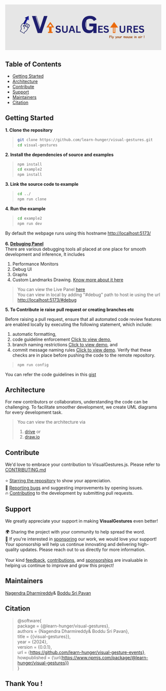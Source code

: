 ![plot](./src/assets/Banner.png)
## Table of Contents
- [Getting Started](#getting-started)
- [Architecture](#architecture)
- [Contribute](#contribute)
- [Support](#support)
- [Maintainers](#maintainers)
- [Citation](#citation)

## Getting Started
**1. Clone the repository**
> ```bash
> git clone https://github.com/learn-hunger/visual-gestures.git
> cd visual-gestures
> ```
**2. Install the dependencies of source and examples**
>```bash
> npm install
> cd example2
> npm install
>```
**3. Link the source code to example**
>```bash
> cd ../
> npm run clone
>```
**4. Run the example**
>```bash
>cd example2
>npm run dev
>```
By default the webpage runs using this hostname [http://localhost:5173/](http://localhost:5173/)<br/><br/>
**6. [Debuging Panel](https://drive.google.com/file/d/1MmnZ9IVeZ5S004y1gVhQKTHF6z-mhCuw/view?usp=drive_link)**<br/>
There are various debugging tools all placed at one place for smooth development and inference, It includes
1. Performance Monitors
2. Debug UI
3. Graphs
4. Custom Landmarks Drawing. [Know more about it here](https://www.npmjs.com/package/@learn-hunger/visualise-data-kit)

>You can view the Live Panel [here](https://visual-gestures.vercel.app/#debug)<br/>
>You can view in local by adding "#debug" path to host ie using the url [http://localhost:5173/#debug](http://localhost:5173/#debug) <br/>

**5. To Contribute ie raise pull request or creating branches etc** <br/>

Before raising a pull request, ensure that all automated code review features are enabled locally by executing the following statement, which include:
1. automatic formatting,
2. code guideline enforcement [Click to view demo](https://drive.google.com/file/d/1SHbX5pwxlU7bOCKYaKQsChBro3_TENQv/view?usp=drive_link),
3. branch naming restrictions [Click to view demo](https://drive.google.com/file/d/1BI_LNioRfmd7dGk1F4kAY5B51OsoEo68/view?usp=drive_link), and
4. commit message naming rules [Click to view demo](https://drive.google.com/file/d/1BI_LNioRfmd7dGk1F4kAY5B51OsoEo68/view?usp=drive_link).
Verify that these checks are in place before pushing the code to the remote repository.
>```bash
> npm run config
>```
You can refer the code guidelines in this [gist](https://gist.github.com/pvscreations/326dca1b7f4665c831234dc0e60713e8)<br/>
## Architecture
For new contributors or collaborators, understanding the code can be challenging. To facilitate smoother development, we create UML diagrams for every development task.
> You can view the architecture via
> 1. [drive](https://drive.google.com/file/d/10X_ZtTe-baZZelIYLQuHwS-8FZwOnWE2/view?usp=sharing) or
> 2. [draw.io](https://app.diagrams.net/#G10X_ZtTe-baZZelIYLQuHwS-8FZwOnWE2#%7B%22pageId%22%3A%22c4acf3e9-155e-7222-9cf6-157b1a14988f%22%7D)
## Contribute
We'd love to embrace your contribution to VisualGestures.js. Please refer to <a href="https://github.com/learn-hunger/visual-gesture-events/blob/main/CONTRIBUTING.md">CONTRIBUTING.md</a>
<br><br>
⭐ [Starring the repository](https://github.com/learn-hunger/visual-gesture-events) to show your appreciation. <br>
🐛 [Reporting bugs](https://github.com/learn-hunger/visual-gesture-events/issues) and suggesting improvements by opening issues. <br>
🔥 [Contributing](https://github.com/learn-hunger/visual-gesture-events/blob/main/CONTRIBUTING.md) to the development by submitting pull requests. <br>

## Support
We greatly appreciate your support in making <b>VisualGestures</b> even better!
<br> <br>
🌍 Sharing the project with your community to help spread the word. <br>
💼 If you're interested in [sponsoring](https://github.com/sponsors/learn-hunger) our work, we would love your support! Your sponsorship will help us continue innovating and delivering high-quality updates. Please reach out to us directly for more information. <br><br>
Your kind [feedback](https://github.com/learn-hunger/visual-gesture-events/issues), [contributions](https://github.com/learn-hunger/visual-gesture-events/blob/main/CONTRIBUTING.md), and [sponsorships](https://github.com/sponsors/learn-hunger) are invaluable in helping us continue to improve and grow this project!

## Maintainers
<a href="https://www.linkedin.com/in/nagendra-dharmireddi-27a4651b1/">Nagendra Dharmireddy</a>& <a href= "https://www.linkedin.com/in/boddusripavan/"> Boddu Sri Pavan </a>

## Citation
>@software{ <br/>
>  package = {@learn-hunger/visual-gestures}, <br/> 
>  authors = {Nagendra Dharmireddy& Boddu Sri Pavan}, <br/>
>  title = {{visual-gestures}}, <br/>
>  year = {2024}, <br/>
>  version = {0.0.1}, <br/>
>  url = {https://github.com/learn-hunger/visual-gesture-events}, <br/>
>  howpublished = {\url{https://www.npmjs.com/package/@learn-hunger/visual-gestures}} <br/>
>}

## Thank You !
